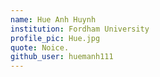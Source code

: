```yaml
---
name: Hue Anh Huynh
institution: Fordham University
profile_pic: Hue.jpg
quote: Noice.
github_user: huemanh111
---
```

